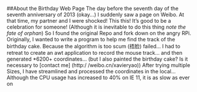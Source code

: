

##About the Birthday Web Page
The day before the seventh day of the seventh anniversary of 2013 (okay...) I suddenly saw a page on Weibo.
At that time, my partner and I were shocked! This this! It’s good to be a celebration for someone! (Although it is inevitable to do this thing *note the fate of orphan*)
So I found the original Repo and fork down on the angry RPi.
Originally, I wanted to write a program to help me find the track of the birthday cake. Because the algorithm is too scum (捂脸) failed...
I had to retreat to create an awt application to record the mouse track... and then generated *6200+ coordinates... (but I also painted the birthday cake? Is it necessary to [contact me] (http:/ /weibo.cn/xavieryao))
After trying multiple Sizes, I have streamlined and processed the coordinates in the local... Although the CPU usage has increased to 40% on IE 11, it is as slow as ever on

